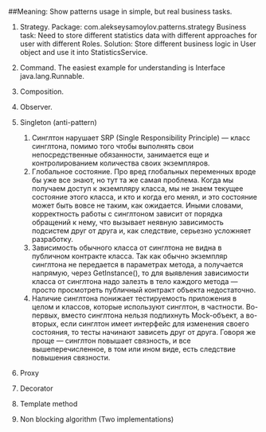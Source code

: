 ##Meaning: Show patterns usage in simple, but real business tasks.

1. Strategy. Package: com.alekseysamoylov.patterns.strategy
Business task: Need to store different statistics data with different approaches for user with different Roles.
Solution: Store different business logic in User object and use it into StatisticsService.

2. Command. The easiest example for understanding is Interface java.lang.Runnable.

3. Composition.

4. Observer. 

5. Singleton (anti-pattern)
    1. Синглтон нарушает SRP (Single Responsibility Principle) — класс синглтона, помимо того чтобы выполнять свои непосредственные обязанности, занимается еще и контролированием количества своих экземпляров. 
    2. Глобальное состояние. Про вред глобальных переменных вроде бы уже все знают, но тут та же самая проблема. Когда мы получаем доступ к экземпляру класса, мы не знаем текущее состояние этого класса, и кто и когда его менял, и это состояние может быть вовсе не таким, как ожидается. Иными словами, корректность работы с синглтоном зависит от порядка обращений к нему, что вызывает неявную зависимость подсистем друг от друга и, как следствие, серьезно усложняет разработку.
    3. Зависимость обычного класса от синглтона не видна в публичном контракте класса. Так как обычно экземпляр синглтона не передается в параметрах метода, а получается напрямую, через GetInstance(), то для выявления зависимости класса от синглтона надо залезть в тело каждого метода — просто просмотреть публичный контракт объекта недостаточно. 
    4. Наличие синглтона понижает тестируемость приложения в целом и классов, которые используют синглтон, в частности. Во-первых, вместо синглтона нельзя подпихнуть Mock-объект, а во-вторых, если синглтон имеет интерфейс для изменения своего состояния, то тесты начинают зависеть друг от друга.
    Говоря же проще — синглтон повышает связность, и все вышеперечисленное, в том или ином виде, есть следствие повышения связности.
    
6. Proxy

7. Decorator

8. Template method

9. Non blocking algorithm (Two implementations)